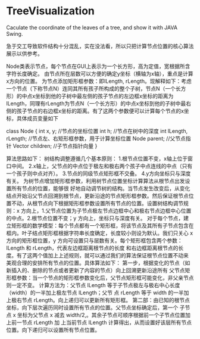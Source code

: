 # TreeVisualization
Caculate the coordinate of the leaves of a tree, and show it with JAVA Swing.

急于交工导致软件结构十分混乱，实在没法看，所以只把计算节点位置的核心算法展示以供参考。

Node类表示节点，每个节点在GUI上表示为一个长方形，高为定值，宽根据所含字符长度确定。
由节点所在层数可以方便的确定y坐标（横轴为x轴），重点是计算x方向的位置。
为节点添加矩形框参数：即lLength, rLength。现解释如下：考虑一个节点（下称节点N）连同其所有孩子所构成的整个子树，节点N（一个长方形）的中点x坐标到他的子树中最左侧的孩子节点的左边框x坐标的距离为lLength，同理有rLength为节点N（一个长方形）的中点x坐标到他的子树中最右侧的孩子节点的右边框x坐标的距离。有了这两个参数便可以计算每个节点的x坐标，具体成员变量如下

class Node {
	int x, y; //节点的坐标位置 
	int h; //节点在树中的深度 
	int lLength, rLength; //节点左、右矩形框参数，用于计算坐标位置 
	Node parent; //父节点指针 
	Vector<Node> children; //子节点指针向量 
}

算法思路如下：
树结构调整遵循几个基本原则：
1.根节点位置不变，x轴上位于窗口中间。
2.x轴上，父节点的中点位于极左和极右两个孩子中点连线的中点（只有一个孩子则中点对齐）。
3.节点的同级节点矩形框不交叠。
4.y方向坐标只与深度有关。
为树节点增加矩形框参数，利用树节点位置坐标计算算法从根节点出发设置所有节点的位置，能够很 好地自动调节树的结构。当节点发生改变后，从变化结点开始沿父节点回溯到根节点，更新沿途的节点矩形框参数。然后保证根节点位置不动，从根节点向下根据矩形框参数设置所有节点的位置。设置树结构调节规则：x 方向上，1.父节点位置为子节点极左节点边框中心和极右节点边框中心位置 的中点。2.根节点位置不变；y 方向上，坐标只与深度有关。 对于每个节点，建立矩形框的数学模型：每个节点都有一个矩形框，将该节点及其所有子节点包含在 框内。叶子结点矩形框根据字符串长度确定，长度较小则设为默认。我们只关心 x 方向的矩形框位置，y 方向可设置只与层数有关。每个矩形框包含两个参数：lLength 和 rLength，代表左边框距离根节点的长度 和右边框距离根节点的长度。有了这两个值加上上述规则，就可以通过我们的算法保证根节点位置不动来 美观合理的安排所有节点的位置。具体算法如下： 第一步，根据变化的节点（如新插入的、删除的节点或者更新了内容的节点）向上回溯更新沿途所有 父节点矩形框参数：当一个节点的矩形框参数变化后，父节点矩形框可能变化，非父亲节点则一定不变。 计算方法为：父节点 lLength 等于子节点极左与极右中心长度（width）的一半加上极左节点 lLength；父节 点 rLength 等于 width 的一半加上极右节点 rLength。向上递归可以更新所有矩形框。 第二部：由已知的根节点坐标，向下层次遍历同时设置所有节点的位置。父节点坐标确定后，第一个 子节点 x 坐标为父节点 x 减去 width/2,。其余子节点可顺序根据前一个子节点位置加上前一节点 rLength 加 上当前节点 lLength 计算得出，从而设置好该层所有节点位置。向下递归可以设置所有节点位置。